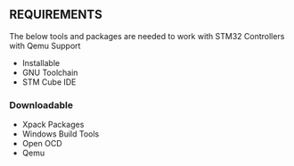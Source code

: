 ## REQUIREMENTS

The below tools and packages are needed to work with STM32 Controllers with Qemu Support

* Installable
* GNU Toolchain
* STM Cube IDE
### Downloadable
* Xpack Packages
* Windows Build Tools
* Open OCD
* Qemu
